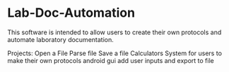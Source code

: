 # Lab-Doc-Automation
This software is intended to allow users to create their own protocols and automate laboratory documentation.

Projects:
Open a File
Parse file
Save a file
Calculators
System for users to make their own protocols
android gui
add user inputs and export to file

